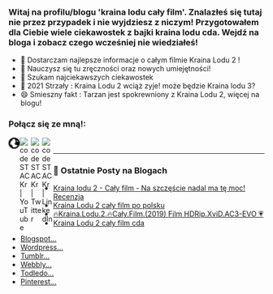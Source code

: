 ### Witaj na profilu/blogu 'kraina lodu cały film'. Znalazłeś się tutaj nie przez przypadek i nie wyjdziesz z niczym! Przygotowałem dla Ciebie wiele ciekawostek z bajki kraina lodu cda. Wejdź na bloga i zobacz czego wcześniej nie wiedziałeś!


- 👋 Dostarczam najlepsze informacje o całym filmie Kraina Lodu 2 !
- 🐤 Nauczysz się tu zręczności oraz nowych umiejętności!
- 💭 Szukam najciekawszych ciekawostek
- 💙 2021 Strzały : Kraina Lodu 2 wciąż zyje! może będzie Kraina lodu 3?
- 😄 Smieszny fakt : Tarzan jest spokrewniony z Kraina Lodu 2, więcej na blogu!


### Połącz się ze mną!:

[<img align="left" alt="codeSTACKr.com" width="22px" src="https://raw.githubusercontent.com/iconic/open-iconic/master/svg/globe.svg" />][website]
[<img align="left" alt="codeSTACKr | YouTube" width="22px" src="https://cdn.jsdelivr.net/npm/simple-icons@v3/icons/youtube.svg" />][youtube]
[<img align="left" alt="codeSTACKr | Twitter" width="22px" src="https://cdn.jsdelivr.net/npm/simple-icons@v3/icons/twitter.svg" />][twitter]
[<img align="left" alt="codeSTACKr | LinkedIn" width="22px" src="https://cdn.jsdelivr.net/npm/simple-icons@v3/icons/linkedin.svg" />][linkedin]

<br />


---

### 💬 Ostatnie Posty na Blogach

<!-- BLOG-POST-LIST:START -->
- [Kraina lodu 2 - Cały film - Na szczęście nadal ma tę moc! Recenzja](https://krainaloducda.tumblr.com/post/657983594905632768)
- [Kraina Lodu 2 cały film po polsku](https://krainaloducda.tumblr.com/post/657901132627247104)
- [🔥Kraina.Lodu.2.🔥Cały.Film.(2019) Film HDRip.XviD.AC3-EVO 💗](https://www.youtube.com/watch?v=rPNQJjVxYJg)
- [Kraina Lodu 2 cały film cda](https://krainaloducda.tumblr.com/post/657727733089042432)
<!-- BLOG-POST-LIST:END -->


- [Blogspot...](https://krainalodu2.blogspot.com/feeds/posts/default?alt=rss)
- [Wordpress...](https://krainalodufilm.wordpress.com/feed/)
- [Tumblr...](https://krainaloducda.tumblr.com/rss)
- [Webbly...](https://kraina-lodu.weebly.com/1/feed)
- [Todledo...](http://www.toodledo.com/info/news_rss.php)
- [Pinterest...](https://in.pinterest.com/krainaloduogladaj/kraina-lodu-2.rss)


[website]: https://sites.google.com/view/kraina-lodu-caly-film/
[twitter]: https://twitter.com/lodu_kraina
[youtube]: https://www.youtube.com/channel/UCfKA-erPWvZiQk-uaeksNWA
[linkedin]: https://www.linkedin.com/in/kraina-lodu-7a2224218/
